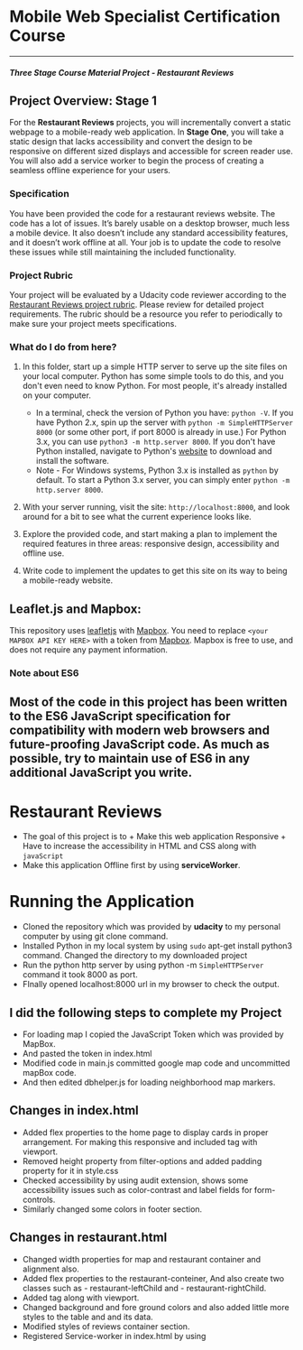 # Mobile Web Specialist Certification Course
---
#### _Three Stage Course Material Project - Restaurant Reviews_

## Project Overview: Stage 1

For the **Restaurant Reviews** projects, you will incrementally convert a static webpage to a mobile-ready web application. In **Stage One**, you will take a static design that lacks accessibility and convert the design to be responsive on different sized displays and accessible for screen reader use. You will also add a service worker to begin the process of creating a seamless offline experience for your users.

### Specification

You have been provided the code for a restaurant reviews website. The code has a lot of issues. It’s barely usable on a desktop browser, much less a mobile device. It also doesn’t include any standard accessibility features, and it doesn’t work offline at all. Your job is to update the code to resolve these issues while still maintaining the included functionality.

### Project Rubric

Your project will be evaluated by a Udacity code reviewer according to the [Restaurant Reviews project rubric](https://review.udacity.com/#!/rubrics/1090/view). Please review for detailed project requirements. The rubric should be a resource you refer to periodically to make sure your project meets specifications.

### What do I do from here?

1. In this folder, start up a simple HTTP server to serve up the site files on your local computer. Python has some simple tools to do this, and you don't even need to know Python. For most people, it's already installed on your computer.

    * In a terminal, check the version of Python you have: `python -V`. If you have Python 2.x, spin up the server with `python -m SimpleHTTPServer 8000` (or some other port, if port 8000 is already in use.) For Python 3.x, you can use `python3 -m http.server 8000`. If you don't have Python installed, navigate to Python's [website](https://www.python.org/) to download and install the software.
   * Note -  For Windows systems, Python 3.x is installed as `python` by default. To start a Python 3.x server, you can simply enter `python -m http.server 8000`.
2. With your server running, visit the site: `http://localhost:8000`, and look around for a bit to see what the current experience looks like.
3. Explore the provided code, and start making a plan to implement the required features in three areas: responsive design, accessibility and offline use.
4. Write code to implement the updates to get this site on its way to being a mobile-ready website.

## Leaflet.js and Mapbox:

This repository uses [leafletjs](https://leafletjs.com/) with [Mapbox](https://www.mapbox.com/). You need to replace `<your MAPBOX API KEY HERE>` with a token from [Mapbox](https://www.mapbox.com/). Mapbox is free to use, and does not require any payment information.

### Note about ES6

Most of the code in this project has been written to the ES6 JavaScript specification for compatibility with modern web browsers and future-proofing JavaScript code. As much as possible, try to maintain use of ES6 in any additional JavaScript you write.
-----
# Restaurant Reviews
+ The goal of this project is to + Make this web application Responsive + Have to increase the accessibility in HTML and CSS along with `javaScript`
+ Make this application Offline first by using **serviceWorker**.
# Running the Application
- Cloned the repository which was provided by **udacity** to my personal computer by using git clone command.
- Installed Python in my local system by using `sudo` apt-get install python3 command. Changed the directory to my downloaded project
- Run the python http server by using python -m `SimpleHTTPServer` command it took 8000 as port.
- FInally opened localhost:8000 url in my browser to check the output.
## I did the following steps to complete my Project
+ For loading map I copied the JavaScript Token which was provided by MapBox.
+ And pasted the token in index.html
+ Modified code in main.js committed google map code and uncommitted mapBox code.
+ And then edited dbhelper.js for loading neighborhood map markers.
## Changes in index.html
+ Added flex properties to the home page to display cards in proper arrangement. For making this responsive and included <meta> tag with viewport.
+ Removed height property from filter-options and added padding property for it in style.css
+ Checked accessibility by using audit extension, shows some accessibility issues such as color-contrast and label fields for form-controls.
+ Similarly changed some colors in footer section.
## Changes in restaurant.html
+ Changed width properties for map and restaurant container and alignment also.
+ Added flex properties to the restaurant-conteiner, And also create two classes such as - restaurant-leftChild and - restaurant-rightChild.
+ Added <meta> tag along with viewport.
+ Changed background and fore ground colors and also added little more styles to the table and and its data.
+ Modified styles of reviews container section.
+ Registered Service-worker in index.html by using <script> tags and given path of serviceWorker ( sw.js ).
+ Created sw.js and developed events like install, fetch.
